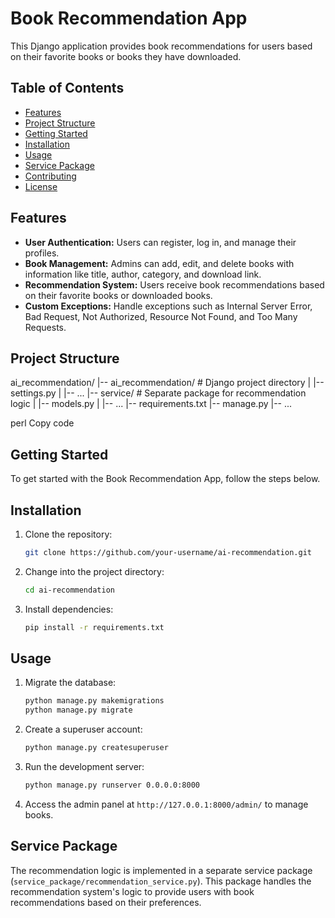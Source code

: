 # Book Recommendation App

This Django application provides book recommendations for users based on their favorite books or books they have downloaded.

## Table of Contents
- [Features](#features)
- [Project Structure](#project-structure)
- [Getting Started](#getting-started)
- [Installation](#installation)
- [Usage](#usage)
- [Service Package](#service-package)
- [Contributing](#contributing)
- [License](#license)

## Features

- **User Authentication:** Users can register, log in, and manage their profiles.
- **Book Management:** Admins can add, edit, and delete books with information like title, author, category, and download link.
- **Recommendation System:** Users receive book recommendations based on their favorite books or downloaded books.
- **Custom Exceptions:** Handle exceptions such as Internal Server Error, Bad Request, Not Authorized, Resource Not Found, and Too Many Requests.

## Project Structure

ai_recommendation/
|-- ai_recommendation/ # Django project directory
| |-- settings.py
| |-- ...
|-- service/ # Separate package for recommendation logic
| |-- models.py
| |-- ...
|-- requirements.txt
|-- manage.py
|-- ...

perl
Copy code

## Getting Started

To get started with the Book Recommendation App, follow the steps below.

## Installation

1. Clone the repository:

    ```bash
    git clone https://github.com/your-username/ai-recommendation.git
    ```

2. Change into the project directory:

    ```bash
    cd ai-recommendation
    ```

3. Install dependencies:

    ```bash
    pip install -r requirements.txt
    ```

## Usage

1. Migrate the database:

    ```bash
    python manage.py makemigrations
    python manage.py migrate
    ```

2. Create a superuser account:

    ```bash
    python manage.py createsuperuser
    ```

3. Run the development server:

    ```bash
    python manage.py runserver 0.0.0.0:8000
    ```

4. Access the admin panel at `http://127.0.0.1:8000/admin/` to manage books.

## Service Package

The recommendation logic is implemented in a separate service package (`service_package/recommendation_service.py`). This package handles the recommendation system's logic to provide users with book recommendations based on their preferences.
